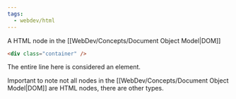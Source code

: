```yaml
---
tags:
  - webdev/html
---
```

A HTML node in the [[WebDev/Concepts/Document Object Model|DOM]]

```html
<div class="container" />
```
The entire line here is considered an element.

Important to note not all nodes in the [[WebDev/Concepts/Document Object Model|DOM]] are HTML nodes, there are other types.